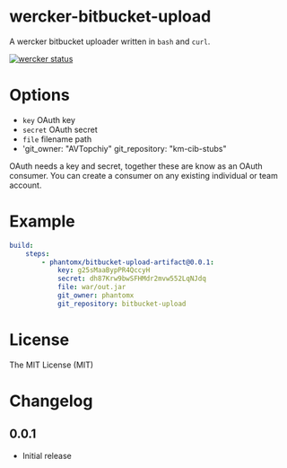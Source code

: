 # wercker-bitbucket-upload

A wercker bitbucket uploader written in `bash` and `curl`.

[![wercker status](https://app.wercker.com/status/7ed9584e773844e30cbd65b729595a14/m "wercker status")](https://app.wercker.com/project/bykey/7ed9584e773844e30cbd65b729595a14)

# Options

- `key` OAuth key
- `secret` OAuth secret
- `file` filename path
- 'git_owner: "AVTopchiy"
              git_repository: "km-cib-stubs"

OAuth needs a key and secret, together these are know as an OAuth consumer. You can create a consumer on any existing individual or team account. 

# Example

```yaml
build:
    steps:
        - phantomx/bitbucket-upload-artifact@0.0.1:
            key: g25sMaaBypPR4QccyH
            secret: dh87Krw9bwSFHMdr2mvw552LqNJdq
            file: war/out.jar
            git_owner: phantomx
            git_repository: bitbucket-upload
```

# License

The MIT License (MIT)

# Changelog

## 0.0.1

- Initial release
